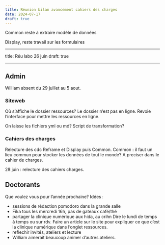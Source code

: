 ```yaml
---
title: Réunion bilan avancement cahiers des charges
date: 2024-07-17
draft: true
---
```


Common reste à extraire modèle de données

Display, reste travail sur les formulaires

---
title: Réu labo 26 juin
draft: true

---


## Admin

William absent du 29 juillet au 5 aout. 

### Siteweb 
Où s’affiche le dossier ressources? 
Le dossier n’est pas en ligne. Revoie l’interface pour mettre les ressources en ligne. 

On laisse les fichiers yml ou md? Script de transformation? 

### Cahiers des charges
Relecture des cdc Reframe et Display puis Common. 
Common : il faut un lieu commun pour stocker les données de tout le monde? A preciser dans le cahier de charges. 

28 juin : relecture des cahiers charges. 


## Doctorants


Que voulez vous pour l’année prochaine? 
Idées : 
- sessions de rédaction pomodoro dans la grande salle
- Fika tous les mercredi 16h, pas de gateaux café/thé
- partager la clinique numérique aux hida, au crihn 
Dire le lundi de temps à temps ou sur rdv. 
Faire un article sur le site pour expliquer ce que c’est la clinique numérique dans l’onglet ressources. 
- reflechir invités, ateliers et lecture
- William aimerait beaucoup animer d’autres ateliers. 